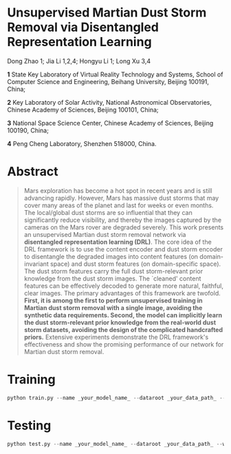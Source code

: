 
# Unsupervised Martian Dust Storm Removal via Disentangled Representation Learning

Dong Zhao 1; Jia Li 1,2,4; Hongyu Li 1; Long Xu 3,4

__1__ State Key Laboratory of Virtual Reality Technology and Systems, School of Computer Science and Engineering, Beihang University, Beijing 100191, China; 

__2__ Key Laboratory of Solar Activity, National Astronomical Observatories, Chinese Academy of Sciences, Beijing 100101, China;

__3__ National Space Science Center, Chinese Academy of Sciences, Beijing 100190, China;

__4__ Peng Cheng Laboratory, Shenzhen 518000, China.


# Abstract 

>Mars exploration has become a hot spot in recent years and is still advancing rapidly. However, Mars has massive dust storms that may cover many areas of the planet and last for weeks or even months. The local/global dust storms are so influential that they can significantly reduce visibility, and thereby the images captured by the cameras on the Mars rover are degraded severely. This work presents an unsupervised Martian dust storm removal network via __disentangled representation learning (DRL)__. The core idea of the DRL framework is to use the content encoder and dust storm encoder to disentangle the degraded images into content features (on domain-invariant space) and dust storm features (on domain-specific space). The dust storm features carry the full dust storm-relevant prior knowledge from the dust storm images. The `cleaned' content features can be effectively decoded to generate more natural, faithful, clear images. The primary advantages of this framework are twofold. __First, it is among the first to perform unsupervised training in Martian dust storm removal with a single image, avoiding the synthetic data requirements. Second, the model can implicitly learn the dust storm-relevant prior knowledge from the real-world dust storm datasets, avoiding the design of the complicated handcrafted priors.__ Extensive experiments demonstrate the DRL framework's effectiveness and show the promising performance of our network for Martian dust storm removal.


# Training

```python
python train.py --name _your_model_name_ --dataroot _your_data_path_ --which_model_netG dr_ca --dh_real --allmodel --batchSize 8 --ngf 32 --norm sswitch --gpu_ids 0,1
```

# Testing

```python
python test.py --name _your_model_name_ --dataroot _your_data_path_ --which_model_netG dr_ca --dh_real --allmodel --batchSize 1 --ngf 32 --norm sswitch --sb --how_many 1000
```
